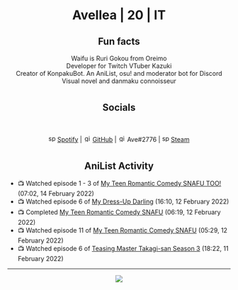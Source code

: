 <h1 align="center">
Avellea | 20 | IT
</h1>



<h2 align="center">
Fun facts
</h2>

<p align="center">
Waifu is Ruri Gokou from Oreimo<br>
Developer for Twitch VTuber Kazuki<br>
Creator of KonpakuBot. An AniList, osu! and moderator bot for Discord<br>
Visual novel and danmaku connoisseur
</p>

<h1>
<h2 align="center">Socials</h2>
<br>
<p align="center">
<img src="https://open.scdn.co/cdn/images/favicon.5cb2bd30.ico" alt="spotify logo" width="16"> <a href="https://open.spotify.com/user/2r8tkjt7qlh7uo7k06z43t63a">Spotify</a> | <img src="https://github.com/fluidicon.png" alt="github logo" width="16"> <a href="https://github.com/Avellea">GitHub</a> | <img src="https://i.imgur.com/ywxedYu.png" alt="github logo" width="16"> Ave#2776 | <img src="https://store.steampowered.com/favicon.ico" alt="spotify logo" width="16"> <a href="https://steamcommunity.com/id/Avellea/">Steam</a>
</p>
<h1>

<h2 align="center">AniList Activity</h2>

<!-- ANILIST_ACTIVITY:start -->

-   📺 Watched episode 1 - 3 of [My Teen Romantic Comedy SNAFU TOO!](https://anilist.co/anime/20698) (07:02, 14 February 2022)
-   📺 Watched episode 6 of [My Dress-Up Darling](https://anilist.co/anime/132405) (16:10, 12 February 2022)
-   📺 Completed [My Teen Romantic Comedy SNAFU](https://anilist.co/anime/14813) (06:19, 12 February 2022)
-   📺 Watched episode 11 of [My Teen Romantic Comedy SNAFU](https://anilist.co/anime/14813) (05:29, 12 February 2022)
-   📺 Watched episode 6 of [Teasing Master Takagi-san Season 3](https://anilist.co/anime/138424) (18:22, 11 February 2022)

<!-- ANILIST_ACTIVITY:end -->


---



<p align="center">
<img src="https://i.pinimg.com/originals/5f/95/04/5f9504eb5a7d27ec7a6121b9e9aa48b3.gif">
<p>
